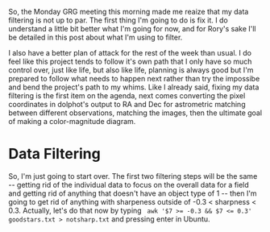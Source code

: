 So, the Monday GRG meeting this morning made me reaize that my data filtering is not up to par. The first thing I'm going to do is fix it. I do understand a little bit better what I'm going for now, and for Rory's sake I'll be detailed in this post about what I'm using to filter. 

I also have a better plan of attack for the rest of the week than usual. I do feel like this project tends to follow it's own path that I only have so much control over, just like life, but also like life, planning is always good but I'm prepared to follow what needs to happen next rather than try the impossibe and bend the project's path to my whims. Like I already said, fixing my data filtering is the first item on the agenda, next comes converting the pixel coordinates in dolphot's output to RA and Dec for astrometric matching between different observations, matching the images, then the ultimate goal of making a color-magnitude diagram.

# Data Filtering
So, I'm just going to start over. The first two filtering steps will be the same -- getting rid of the individual data to focus on the overall data for a field and getting rid of anything that doesn't have an object type of 1 -- then I'm going to get rid of anything with sharpeness outside of -0.3 < sharpness < 0.3. Actually, let's do that now by typing ` awk '$7 >= -0.3 && $7 <= 0.3' goodstars.txt > notsharp.txt` and pressing enter in Ubuntu. 

